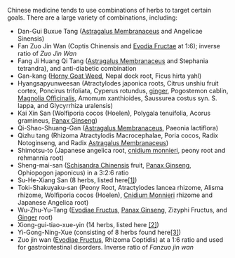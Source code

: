 



Chinese medicine tends to use combinations of herbs to target certain goals. There are a large variety of combinations, including:


* Dan-Gui Buxue Tang ([Astragalus Membranaceus](/supplements/astragalus-membranaceus/) and Angelicae Sinensis)
* Fan Zuo Jin Wan (Coptis Chinensis and [Evodia Fructae](/supplements/evodia-rutaecarpa/) at 1:6); inverse ratio of *Zuo Jin Wan*
* Fang Ji Huang Qi Tang ([Astragalus Membranaceus](/supplements/astragalus-membranaceus/) and Stephania tetrandra), and anti-diabetic combination
* Gan-kang ([Horny Goat Weed](/supplements/horny-goat-weed/), Nepal dock root, Ficus hirta yahl)
* Hyangsapyunweesan (Atractylodes japonica roots, Citrus unshiu fruit cortex, Poncirus trifoliata, Cyperus rotundus, [ginger](/supplements/ginger/), Pogostemon cablin, [Magnolia Officinalis](/supplements/magnolia-officinalis/), Amomum xanthioides, Saussurea costus syn. S. lappa, and Glycyrrhiza uralensis)
* Kai Xin San (Wolfiporia cocos (Hoelen), Polygala tenuifolia, Acorus gramineus, [Panax Ginseng](/supplements/panax-ginseng/))
* Qi-Shao-Shuang-Gan ([Astragalus Membranaceus](/supplements/astragalus-membranaceus/), Paeonia lactiflora)
* Qizhu tang (Rhizoma Atractylodis Macrocephalae, Poria cocos, Radix Notoginseng, and Radix [Astragalus Membranaceus](/supplements/astragalus-membranaceus/))
* Shimotsu-to (Japanese angelica root, [cnidium monnieri](/supplements/cnidium-monnieri/), peony root and rehmannia root)
* Sheng-mai-san ([Schisandra Chinensis](/supplements/schisandra-chinensis/) fruit, [Panax Ginseng](/supplements/panax-ginseng/), Ophiopogon japonicus) in a 3:2:6 ratio
* Su-He-Xiang San (8 herbs, listed here[[1]](#ref1))
* Toki-Shakuyaku-san (Peony Root, Atractylodes lancea rhizome, Alisma rhizome, Wolfiporia cocos (Hoelen), [Cnidium Monnieri](/supplements/cnidium-monnieri/) rhizome and Japanese Angelica root)
* Wu-Zhu-Yu-Tang ([Evodiae Fructus](/supplements/evodia-rutaecarpa/), [Panax Ginseng](/supplements/panax-ginseng/), Zizyphi
Fructus, and [Ginger](/supplements/ginger/) root)
* Xiong-gui-tiao-xue-yin (14 herbs, listed here [[2]](#ref2))
* Yi-Gong-Ning-Xue (consisting of 8 herbs found here[[3]](#ref3))
* Zuo jin wan ([Evodiae Fructus](/supplements/evodia-rutaecarpa/), Rhizoma Coptidis) at a 1:6 ratio and used for gastrointestinal disorders. Inverse ratio of *Fanzuo jin wan*

 


